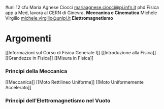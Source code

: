 #uni 12 cfu
Maria Agnese Ciocci mariaagnese.ciocci@pi.infn.it phd Fisica app a Med, lavora al CERN di Ginevra. __Meccanica e Cinematica__ 
Michele Virgilio michele.virgilio@unipi.it __Elettromagnetismo__ 
# Argomenti
[[Informazioni sul Corso di Fisica Generale I]] 
[[Introduzione alla Fisica]] 
[[Grandezze in Fisica]] 
[[Misura in Fisica]] 
### Principi della Meccanica
[[Meccanica]] 
[[Moto Rettilineo Uniforme]] 
[[Moto Uniformemente Accelerato]] 
### Principi dell'Elettromagnetismo nel Vuoto
